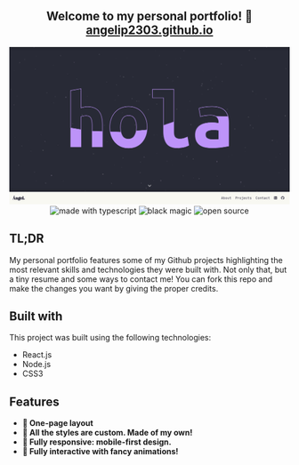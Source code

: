 <h2 align="center">
  Welcome to my personal portfolio! 👋 <br/>
  <a href="https://angelip2303.github.io"> angelip2303.github.io </a>
</h2>

<center> 
  <img src="https://raw.githubusercontent.com/angelip2303/angelip2303.github.io/master/public/images/angelip2303.github.gif" alt="screenshot" />
</center>

<div align="center">
  <img src="https://forthebadge.com/images/badges/made-with-typescript.svg" alt="made with typescript" />
  <img src="https://forthebadge.com/images/badges/powered-by-black-magic.svg" alt="black magic" />
  <img src="https://forthebadge.com/images/badges/open-source.svg" alt="open source" />
</div>

## TL;DR

My personal portfolio features some of my Github projects highlighting the most relevant skills and technologies they were built with. Not only that, but a tiny resume and some ways to contact me! You can fork this repo and make the changes you want by giving the proper credits. 

## Built with

This project was built using the following technologies:

- React.js
- Node.js
- CSS3

## Features

- **📝 One-page layout**
- **🎨 All the styles are custom. Made of my own!**
- **📱 Fully responsive: mobile-first design.**
- **🐙 Fully interactive with fancy animations!**
